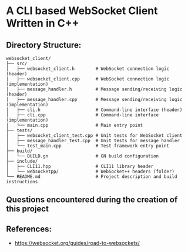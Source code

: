 # A CLI based WebSocket Client Written in C++

## Directory Structure:

```
websocket_client/
├── src/
│   ├── websocket_client.h        # WebSocket connection logic (header)
│   ├── websocket_client.cpp      # WebSocket connection logic (implementation)
│   ├── message_handler.h         # Message sending/receiving logic (header)
│   ├── message_handler.cpp       # Message sending/receiving logic (implementation)
│   ├── cli.h                     # Command-line interface (header)
│   ├── cli.cpp                   # Command-line interface (implementation)
│   └── main.cpp                  # Main entry point
├── tests/
│   ├── websocket_client_test.cpp # Unit tests for WebSocket client
│   ├── message_handler_test.cpp  # Unit tests for message handler
│   └── test_main.cpp             # Test framework entry point
├── build/
│   └── BUILD.gn                  # GN build configuration
├── include/
│   ├── CLI11.hpp                 # CLI11 library header
│   └── websocketpp/              # WebSocket++ headers (folder)
└── README.md                     # Project description and build instructions
```

## Questions encountered during the creation of this project

## References:

- https://websocket.org/guides/road-to-websockets/
